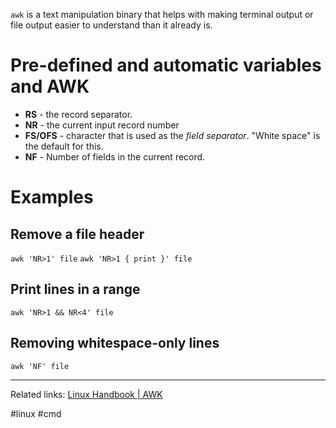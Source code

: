 `awk` is a text manipulation binary that helps with making terminal output or file output easier to understand than it already is.

# Pre-defined and automatic variables and AWK
* **RS** - the record separator.
* **NR** - the current input record number
* **FS/OFS** - character that is used as the *field separator*. "White space" is the default for this.
* **NF** - Number of fields in the current record.

# Examples
## Remove a file header
`awk 'NR>1' file` 
`awk 'NR>1 { print }' file`
## Print lines in a range
`awk 'NR>1 && NR<4' file`
## Removing whitespace-only lines
`awk 'NF' file`

---
Related links:
[Linux Handbook | AWK](https://linuxhandbook.com/awk-command-tutorial/)

#linux #cmd